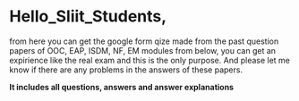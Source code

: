 
# Hello_Sliit_Students,

from here you can get the google form qize made from the past question papers of OOC, EAP, ISDM, NF, EM modules from below, you can get an expirience like the real exam and this is the only purpose.
And please let me know if there are any problems in the answers of these papers.

**It includes all questions, answers and answer explanations**
